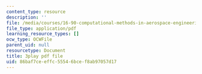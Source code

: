 ```yaml
---
content_type: resource
description: ''
file: /media/courses/16-90-computational-methods-in-aerospace-engineering-spring-2014/86baf7ceeffc55546bcef8ab97057d17_Yyb7I-n6rZI.pdf
file_type: application/pdf
learning_resource_types: []
ocw_type: OCWFile
parent_uid: null
resourcetype: Document
title: 3play pdf file
uid: 86baf7ce-effc-5554-6bce-f8ab97057d17
---
```

